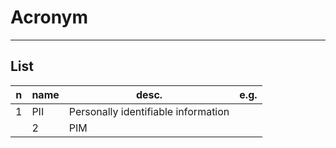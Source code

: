# Acronym

---

## List
|n|name|desc.|e.g.|
|-|----|-----|----|
|1|PII|Personally identifiable information|
||2|PIM|
